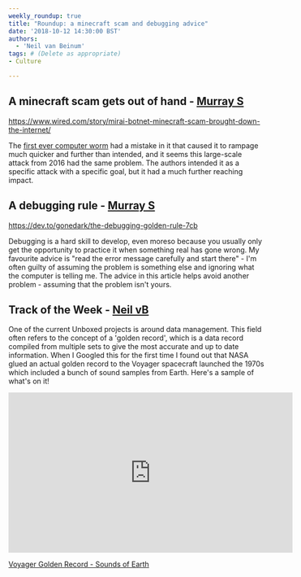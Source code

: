 ```yaml
---
weekly_roundup: true
title: "Roundup: a minecraft scam and debugging advice"
date: '2018-10-12 14:30:00 BST'
authors:
  - 'Neil van Beinum'
tags: # (Delete as appropriate)
- Culture

---
```


## A minecraft scam gets out of hand - [Murray S](/people#murray-steele)

https://www.wired.com/story/mirai-botnet-minecraft-scam-brought-down-the-internet/

The [first ever computer worm][morris-worm] had a mistake in it that caused it 
to rampage much quicker and further than intended, and it seems this large-scale 
attack from 2016 had the same problem.  The authors intended it as a specific
attack with a specific goal, but it had a much further reaching impact.

[morris-worm]: https://en.wikipedia.org/wiki/Morris_worm

## A debugging rule - [Murray S](/people#murray-steele)

https://dev.to/gonedark/the-debugging-golden-rule-7cb

Debugging is a hard skill to develop, even moreso because you usually only get
the opportunity to practice it when something real has gone wrong.  My favourite
advice is "read the error message carefully and start there" - I'm often guilty
of assuming the problem is something else and ignoring what the computer is
telling me.  The advice in this article helps avoid another problem - assuming
that the problem isn't yours.

## Track of the Week - [Neil vB](/people#neil-van-beinum)

One of the current Unboxed projects is around data management. This 
field often refers to the concept of a 'golden record', which is a data record
compiled from multiple sets to give the most accurate and up to date information.
When I Googled this for the first time I found out that NASA glued an actual golden record
to the Voyager spacecraft launched the 1970s which included a bunch of sound samples from 
Earth. Here's a sample of what's on it!

<iframe width="560" height="315" src="https://www.youtube.com/embed/tkxP-9BEc8E" frameborder="0" allow="autoplay; encrypted-media" allowfullscreen></iframe>

[Voyager Golden Record - Sounds of Earth](https://www.youtube.com/watch?v=tkxP-9BEc8E)

